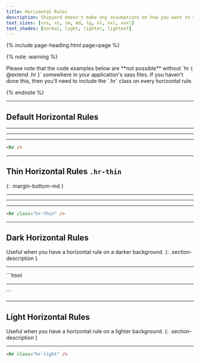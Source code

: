 ```yaml
---
title: Horizontal Rules
description: Shipyard doesn't make any assumptions on how you want to common tags like an `hr` to styled. As a result, we would recommend extending the `.hr` class in your own SASS files to achieve the results below on all `hr` tags (e.g. `@extend .hr`).
text_sizes: [xxs, xs, sm, md, lg, xl, xxl, xxxl]
text_shades: [normal, light, lighter, lightest]
---
```


{% include page-heading.html page=page %}

{% note :warning %}
  <p markdown="1">
    Please note that the code examples below are **not possible** without `hr { @extend .hr }` somewhere in your application's sass files. If you haven't done this, then you'll need to include the `.hr` class on every horizontal rule.
  </p>
{% endnote %}

---

## Default Horizontal Rules
<div class="utilities-typography-hr-box-default">
  <hr class="utilities-typography-hr" />
</div>
<div class="utilities-typography-hr-box-dark">
  <hr class="utilities-typography-hr" />
</div>
<div class="utilities-typography-hr-box-light">
  <hr class="utilities-typography-hr" />
</div>

```html
<hr />
```

---

## Thin Horizontal Rules `.hr-thin`
{: .margin-bottom-md }

<div class="utilities-typography-hr-box-default">
  <hr class="utilities-typography-hr hr-thin" />
</div>
<div class="utilities-typography-hr-box-dark">
  <hr class="utilities-typography-hr hr-thin" />
</div>
<div class="utilities-typography-hr-box-light">
  <hr class="utilities-typography-hr hr-thin" />
</div>

```html
<hr class="hr-thin" />
```

---

## Dark Horizontal Rules
Useful when you have a horizontal rule on a darker background.
{: .section-description }

<div class="utilities-typography-hr-box-dark">
  <hr class="utilities-typography-hr hr-dark" />
</div>
```html
<hr class="hr-dark" />
```

---

## Light Horizontal Rules
Useful when you have a horizontal rule on a lighter background.
{: .section-description }

<div class="utilities-typography-hr-box-light">
  <hr class="utilities-typography-hr hr-light" />
</div>

```html
<hr class="hr-light" />
```
